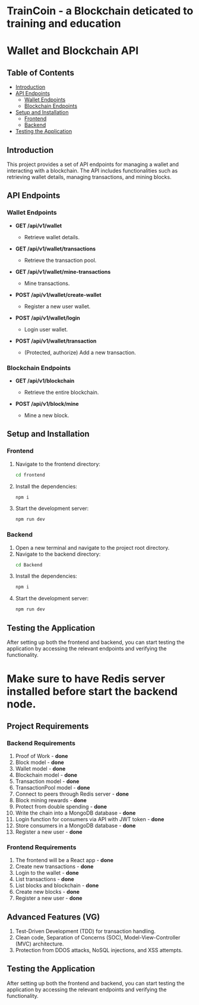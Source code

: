 # TrainCoin - a Blockchain deticated to training and education

# Wallet and Blockchain API

## Table of Contents

- [Introduction](#introduction)
- [API Endpoints](#api-endpoints)
  - [Wallet Endpoints](#wallet-endpoints)
  - [Blockchain Endpoints](#blockchain-endpoints)
- [Setup and Installation](#setup-and-installation)
  - [Frontend](#frontend)
  - [Backend](#backend)
- [Testing the Application](#testing-the-application)

## Introduction

This project provides a set of API endpoints for managing a wallet and interacting with a blockchain. The API includes functionalities such as retrieving wallet details, managing transactions, and mining blocks.

## API Endpoints

### Wallet Endpoints

- **GET /api/v1/wallet**

  - Retrieve wallet details.

- **GET /api/v1/wallet/transactions**

  - Retrieve the transaction pool.

- **GET /api/v1/wallet/mine-transactions**

  - Mine transactions.

- **POST /api/v1/wallet/create-wallet**

  - Register a new user wallet.

- **POST /api/v1/wallet/login**

  - Login user wallet.

- **POST /api/v1/wallet/transaction**
  - (Protected, authorize) Add a new transaction.

### Blockchain Endpoints

- **GET /api/v1/blockchain**

  - Retrieve the entire blockchain.

- **POST /api/v1/block/mine**
  - Mine a new block.

## Setup and Installation

### Frontend

1. Navigate to the frontend directory:
   ```sh
   cd frontend
   ```
2. Install the dependencies:
   ```sh
   npm i
   ```
3. Start the development server:
   ```sh
   npm run dev
   ```

### Backend

1. Open a new terminal and navigate to the project root directory.
2. Navigate to the backend directory:
   ```sh
   cd Backend
   ```
3. Install the dependencies:
   ```sh
   npm i
   ```
4. Start the development server:
   ```sh
   npm run dev
   ```

## Testing the Application

After setting up both the frontend and backend, you can start testing the application by accessing the relevant endpoints and verifying the functionality.

# Make sure to have Redis server installed before start the backend node.

## Project Requirements

### Backend Requirements

1. Proof of Work - **done**
2. Block model - **done**
3. Wallet model - **done**
4. Blockchain model - **done**
5. Transaction model - **done**
6. TransactionPool model - **done**
7. Connect to peers through Redis server - **done**
8. Block mining rewards - **done**
9. Protect from double spending - **done**
10. Write the chain into a MongoDB database - **done**
11. Login function for consumers via API with JWT token - **done**
12. Store consumers in a MongoDB database - **done**
13. Register a new user - **done**

### Frontend Requirements

1. The frontend will be a React app - **done**
2. Create new transactions - **done**
3. Login to the wallet - **done**
4. List transactions - **done**
5. List blocks and blockchain - **done**
6. Create new blocks - **done**
7. Register a new user - **done**

## Advanced Features (VG)

1. Test-Driven Development (TDD) for transaction handling.
2. Clean code, Separation of Concerns (SOC), Model-View-Controller (MVC) architecture.
3. Protection from DDOS attacks, NoSQL injections, and XSS attempts.

## Testing the Application

After setting up both the frontend and backend, you can start testing the application by accessing the relevant endpoints and verifying the functionality.
